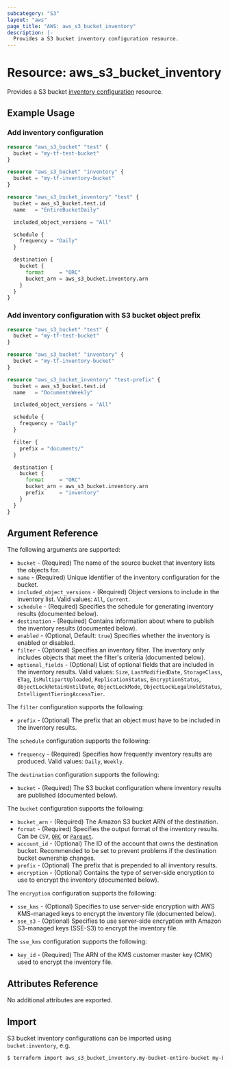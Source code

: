 ```yaml
---
subcategory: "S3"
layout: "aws"
page_title: "AWS: aws_s3_bucket_inventory"
description: |-
  Provides a S3 bucket inventory configuration resource.
---
```


# Resource: aws_s3_bucket_inventory

Provides a S3 bucket [inventory configuration](https://docs.aws.amazon.com/AmazonS3/latest/dev/storage-inventory.html) resource.

## Example Usage

### Add inventory configuration

```terraform
resource "aws_s3_bucket" "test" {
  bucket = "my-tf-test-bucket"
}

resource "aws_s3_bucket" "inventory" {
  bucket = "my-tf-inventory-bucket"
}

resource "aws_s3_bucket_inventory" "test" {
  bucket = aws_s3_bucket.test.id
  name   = "EntireBucketDaily"

  included_object_versions = "All"

  schedule {
    frequency = "Daily"
  }

  destination {
    bucket {
      format     = "ORC"
      bucket_arn = aws_s3_bucket.inventory.arn
    }
  }
}
```

### Add inventory configuration with S3 bucket object prefix

```terraform
resource "aws_s3_bucket" "test" {
  bucket = "my-tf-test-bucket"
}

resource "aws_s3_bucket" "inventory" {
  bucket = "my-tf-inventory-bucket"
}

resource "aws_s3_bucket_inventory" "test-prefix" {
  bucket = aws_s3_bucket.test.id
  name   = "DocumentsWeekly"

  included_object_versions = "All"

  schedule {
    frequency = "Daily"
  }

  filter {
    prefix = "documents/"
  }

  destination {
    bucket {
      format     = "ORC"
      bucket_arn = aws_s3_bucket.inventory.arn
      prefix     = "inventory"
    }
  }
}
```

## Argument Reference

The following arguments are supported:

* `bucket` - (Required) The name of the source bucket that inventory lists the objects for.
* `name` - (Required) Unique identifier of the inventory configuration for the bucket.
* `included_object_versions` - (Required) Object versions to include in the inventory list. Valid values: `All`, `Current`.
* `schedule` - (Required) Specifies the schedule for generating inventory results (documented below).
* `destination` - (Required) Contains information about where to publish the inventory results (documented below).
* `enabled` - (Optional, Default: `true`) Specifies whether the inventory is enabled or disabled.
* `filter` - (Optional) Specifies an inventory filter. The inventory only includes objects that meet the filter's criteria (documented below).
* `optional_fields` - (Optional) List of optional fields that are included in the inventory results.
Valid values: `Size`, `LastModifiedDate`, `StorageClass`, `ETag`, `IsMultipartUploaded`, `ReplicationStatus`, `EncryptionStatus`, `ObjectLockRetainUntilDate`, `ObjectLockMode`, `ObjectLockLegalHoldStatus`, `IntelligentTieringAccessTier`.

The `filter` configuration supports the following:

* `prefix` - (Optional) The prefix that an object must have to be included in the inventory results.

The `schedule` configuration supports the following:

* `frequency` - (Required) Specifies how frequently inventory results are produced. Valid values: `Daily`, `Weekly`.

The `destination` configuration supports the following:

* `bucket` - (Required) The S3 bucket configuration where inventory results are published (documented below).

The `bucket` configuration supports the following:

* `bucket_arn` - (Required) The Amazon S3 bucket ARN of the destination.
* `format` - (Required) Specifies the output format of the inventory results. Can be `CSV`, [`ORC`](https://orc.apache.org/) or [`Parquet`](https://parquet.apache.org/).
* `account_id` - (Optional) The ID of the account that owns the destination bucket. Recommended to be set to prevent problems if the destination bucket ownership changes.
* `prefix` - (Optional) The prefix that is prepended to all inventory results.
* `encryption` - (Optional) Contains the type of server-side encryption to use to encrypt the inventory (documented below).

The `encryption` configuration supports the following:

* `sse_kms` - (Optional) Specifies to use server-side encryption with AWS KMS-managed keys to encrypt the inventory file (documented below).
* `sse_s3` - (Optional) Specifies to use server-side encryption with Amazon S3-managed keys (SSE-S3) to encrypt the inventory file.

The `sse_kms` configuration supports the following:

* `key_id` - (Required) The ARN of the KMS customer master key (CMK) used to encrypt the inventory file.

## Attributes Reference

No additional attributes are exported.

## Import

S3 bucket inventory configurations can be imported using `bucket:inventory`, e.g.

```sh
$ terraform import aws_s3_bucket_inventory.my-bucket-entire-bucket my-bucket:EntireBucket
```
